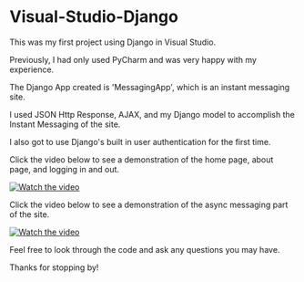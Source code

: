# Visual-Studio-Django
This was my first project using Django in Visual Studio. 

Previously, I had only used PyCharm and was very happy with my experience.

The Django App created is 'MessagingApp', which is an instant messaging site. 

I used JSON Http Response, AJAX, and my Django model to accomplish the Instant Messaging of the site. 

I also got to use Django's built in user authentication for the first time.


Click the video below to see a demonstration of the home page, about page, and logging in and out.


[![Watch the video](http://img.youtube.com/vi/x4TFMZG6kWQ/hqdefault.jpg)](https://www.youtube.com/watch?v=x4TFMZG6kWQ) 


Click the video below to see a demonstration of the async messaging part of the site.


[![Watch the video](http://img.youtube.com/vi/Q8Jl4VbrbD4/hqdefault.jpg)](https://www.youtube.com/watch?v=Q8Jl4VbrbD4)


Feel free to look through the code and ask any questions you may have. 

Thanks for stopping by!
